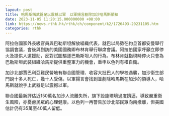 ```yaml
---
layout: post
title: 哈馬斯稱武器足以震撼以軍　以軍揚言剷除加沙哈馬斯領袖
date: 2023-11-05 11:20:15.000000000 +08:00
link: https://news.rthk.hk/rthk/ch/component/k2/1726493-20231105.htm
categories: rthk
---
```


阿拉伯國家外長級官員與巴勒斯坦解放組織代表，就巴以局勢在約旦首都安曼舉行協調會議，會後與到訪的美國國務卿布林肯舉行聯席會議。阿拉伯國家呼籲立即停火及提供人道援助，反對試圖驅逐巴勒斯坦人的行為。布林肯就指現時停火只會為巴勒斯坦武裝組織哈馬斯提供重整軍力的機會，重申以色列有權自衛。

加沙北部賈巴利亞難民營地有聯合國管理、收容大批巴人的學校遇襲，加沙衛生部門說十多人死亡，幾十人受傷。以軍揚言會找到並剷除哈馬斯在加沙的領導人，哈馬斯就說手上武器足以震撼以軍。

聯合國最新評估近150萬名加沙人流離失所，旗下設施環境過度擠逼，導致嚴重衛生風險，亦憂慮民眾的心理健康。以色列一再警告加沙北部民眾向南撤離，但美國估計仍有35萬至40萬人留低。
